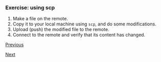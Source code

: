 ### Exercise: using scp

1. Make a file on the remote.
2. Copy it to your local machine using `scp`, and do some modifications.
3. Upload (push) the modified file to the remote.
4. Connect to the remote and verify that its content has changed.

[Previous](scp.md)

[Next](sshfs.md)
